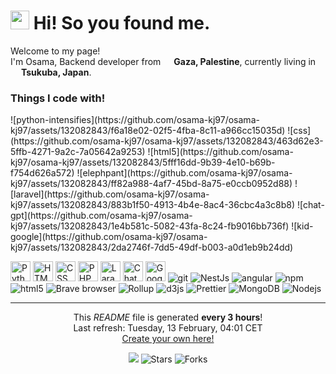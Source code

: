 <h1><img src="https://emojis.slackmojis.com/emojis/images/1643515251/12726/space_float.gif?1643515251" width="30"/> Hi! So you found me.</h1>

<p>Welcome to my page! </br> I'm Osama, Backend developer from <img src="https://github.com/osama-kj97/osama-kj97/assets/132082843/3206e28c-344d-4269-a1de-55d06f45bfe4" width="13"/> <b>Gaza, Palestine</b>, currently living in <img src="https://github.com/osama-kj97/osama-kj97/assets/132082843/b358605d-7b27-44f9-b294-7350014e3826" width="13"/> <b>Tsukuba, Japan</b>. </p>
<h3>Things I code with!</h3>
![python-intensifies](https://github.com/osama-kj97/osama-kj97/assets/132082843/f6a18e02-02f5-4fba-8c11-a966cc15035d)
![css](https://github.com/osama-kj97/osama-kj97/assets/132082843/463d62e3-5ffb-4271-9a2c-7a05642a9253)
![html5](https://github.com/osama-kj97/osama-kj97/assets/132082843/5fff16dd-9b39-4e10-b69b-f754d626a572)
![elephpant](https://github.com/osama-kj97/osama-kj97/assets/132082843/ff82a988-4af7-45bd-8a75-e0ccb0952d88)
![laravel](https://github.com/osama-kj97/osama-kj97/assets/132082843/883b1f50-4913-4b4e-8ac4-36cbc4a3c8b8)
![chat-gpt](https://github.com/osama-kj97/osama-kj97/assets/132082843/1e4b581c-5082-43fa-8c24-fb9016bb736f)
![kid-google](https://github.com/osama-kj97/osama-kj97/assets/132082843/2da2746f-7dd5-49df-b003-a0d1eb9b24dd)

<p>
  <img alt="Python" src="https://github.com/osama-kj97/osama-kj97/assets/132082843/f6a18e02-02f5-4fba-8c11-a966cc15035d" width="32"/>
  <img alt="HTML" src="https://github.com/osama-kj97/osama-kj97/assets/132082843/5fff16dd-9b39-4e10-b69b-f754d626a572" width="32"/>
  <img alt="CSS" src="https://github.com/osama-kj97/osama-kj97/assets/132082843/463d62e3-5ffb-4271-9a2c-7a05642a9253" width="32"/>
  <img alt="PHP" src="https://github.com/osama-kj97/osama-kj97/assets/132082843/ff82a988-4af7-45bd-8a75-e0ccb0952d88" width="32"/>
  <img alt="Laravel" src="https://github.com/osama-kj97/osama-kj97/assets/132082843/883b1f50-4913-4b4e-8ac4-36cbc4a3c8b8" width="32"/>
  <img alt="ChatGPT" src="https://github.com/osama-kj97/osama-kj97/assets/132082843/1e4b581c-5082-43fa-8c24-fb9016bb736f" width="32"/>
  <img alt="Googler" src="https://github.com/osama-kj97/osama-kj97/assets/132082843/2da2746f-7dd5-49df-b003-a0d1eb9b24dd" width="32"/>
  
  <img alt="git" src="https://img.shields.io/badge/-Git-F05032?style=flat-square&logo=git&logoColor=white" />
  <img alt="NestJs" src="https://img.shields.io/badge/-NestJs-ea2845?style=flat-square&logo=nestjs&logoColor=white" />
  <img alt="angular" src="https://img.shields.io/badge/-Angular-DD0031?style=flat-square&logo=angular&logoColor=white" />
  <img alt="npm" src="https://img.shields.io/badge/-NPM-CB3837?style=flat-square&logo=npm&logoColor=white" />
  <img alt="html5" src="https://img.shields.io/badge/-HTML5-E34F26?style=flat-square&logo=html5&logoColor=white" />
  <img alt="Brave browser" src="https://img.shields.io/badge/-Brave_Browser-FB542B?style=flat-square&logo=brave&logoColor=white" />
  <img alt="Rollup" src="https://img.shields.io/badge/-Rollup-EC4A3F?style=flat-square&logo=rollup.js&logoColor=white" />
  <img alt="d3js" src="https://img.shields.io/badge/-D3.js-F9A03C?style=flat-square&logo=d3.js&logoColor=white" />
  <img alt="Prettier" src="https://img.shields.io/badge/-Prettier-F7B93E?style=flat-square&logo=prettier&logoColor=white" />
  <img alt="MongoDB" src="https://img.shields.io/badge/-MongoDB-13aa52?style=flat-square&logo=mongodb&logoColor=white" />
  <img alt="Nodejs" src="https://img.shields.io/badge/-Nodejs-43853d?style=flat-square&logo=Node.js&logoColor=white" />
</p>

------------
<p align="center">This <i>README</i> file is generated <b>every 3 hours</b>!</br>Last refresh: Tuesday, 13 February, 04:01 CET<br /><a href="https://medium.com/@th.guibert/how-to-create-a-self-updating-readme-md-for-your-github-profile-f8b05744ca91">Create your own here!</a></p>
<p align="center"><img src="https://github.com/thmsgbrt/thmsgbrt/workflows/README%20build/badge.svg" /> <img alt="Stars" src="https://img.shields.io/github/stars/thmsgbrt/thmsgbrt?style=flat-square&labelColor=343b41"/> <img alt="Forks" src="https://img.shields.io/github/forks/thmsgbrt/thmsgbrt?style=flat-square&labelColor=343b41"/></p>


